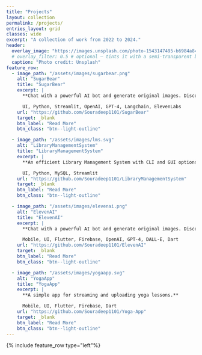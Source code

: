```yaml
---
title: "Projects"
layout: collection
permalink: /projects/
entries_layout: grid
classes: wide
excerpt: "A collection of work from 2022 to 2024."
header:
  overlay_image: "https://images.unsplash.com/photo-1543147495-b6984a841135"
  # overlay_filter: 0.5 # optional — tints it with a semi-transparent black
  caption: "Photo credit: Unsplash"
feature_row:
  - image_path: "/assets/images/sugarbear.png"
    alt: "SugarBear"
    title: "SugarBear"
    excerpt: |
      **Chat with a powerful AI bot and generate original images. Discover the possibilities of AI.**

      UI, Python, Streamlit, OpenAI, GPT-4, Langchain, ElevenLabs
    url: "https://github.com/Souradeep1101/SugarBear"
    target: _blank
    btn_label: "Read More"
    btn_class: "btn--light-outline"

  - image_path: "/assets/images/lms.svg"
    alt: "LibraryManagementSystem"
    title: "LibraryManagementSystem"
    excerpt: |
      **An efficient Library Management System with CLI and GUI options for seamless book and user management, designed in Python with MySQL and Streamlit for ease of use and flexibility.**

      UI, Python, MySQL, Streamlit
    url: "https://github.com/Souradeep1101/LibraryManagementSystem"
    target: _blank
    btn_label: "Read More"
    btn_class: "btn--light-outline"

  - image_path: "/assets/images/elevenai.png"
    alt: "ElevenAI"
    title: "ElevenAI"
    excerpt: |
      **Chat with a powerful AI bot and generate original images. Discover the possibilities of AI.**

      Mobile, UI, Flutter, Firebase, OpenAI, GPT-4, DALL-E, Dart
    url: "https://github.com/Souradeep1101/ElevenAI"
    target: _blank
    btn_label: "Read More"
    btn_class: "btn--light-outline"

  - image_path: "/assets/images/yogaapp.svg"
    alt: "YogaApp"
    title: "YogaApp"
    excerpt: |
      **A simple app for streaming and uploading yoga lessons.**

      Mobile, UI, Flutter, Firebase, Dart
    url: "https://github.com/Souradeep1101/Yoga-App"
    target: _blank
    btn_label: "Read More"
    btn_class: "btn--light-outline"
---
```


{% include feature_row type="left"%}
